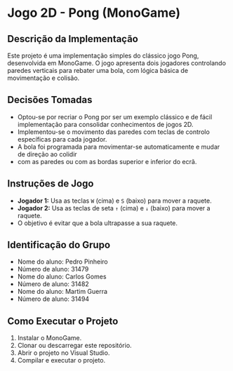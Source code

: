 # Jogo 2D - Pong (MonoGame)

## Descrição da Implementação
Este projeto é uma implementação simples do clássico jogo Pong, desenvolvida em MonoGame.
O jogo apresenta dois jogadores controlando paredes verticais para rebater uma bola,
com lógica básica de movimentação e colisão.

## Decisões Tomadas
- Optou-se por recriar o Pong por ser um exemplo clássico e de fácil implementação para consolidar conhecimentos de jogos 2D.
- Implementou-se o movimento das paredes com teclas de controlo específicas para cada jogador.
- A bola foi programada para movimentar-se automaticamente e mudar de direção ao colidir 
- com as paredes ou com as bordas superior e inferior do ecrã.

## Instruções de Jogo
- **Jogador 1:** Usa as teclas `W` (cima) e `S` (baixo) para mover a raquete.
- **Jogador 2:** Usa as teclas de seta `↑` (cima) e `↓` (baixo) para mover a raquete.
- O objetivo é evitar que a bola ultrapasse a sua raquete.

## Identificação do Grupo
- Nome do aluno: Pedro Pinheiro
- Número de aluno: 31479
- Nome do aluno: Carlos Gomes
- Número de aluno: 31482
- Nome do aluno: Martim Guerra
- Número de aluno: 31494

## Como Executar o Projeto
1. Instalar o MonoGame.
2. Clonar ou descarregar este repositório.
3. Abrir o projeto no Visual Studio.
4. Compilar e executar o projeto.
